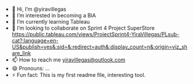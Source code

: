 - 👋 Hi, I’m @yiravillegas
- 👀 I’m interested in becoming a BIA
- 🌱 I’m currently learning Tableau 
- 💞️ I’m looking to collaborate on Sprint 4 Project SuperStore https://public.tableau.com/views/ProjectSprint4-YiraVillegas/PLsub-cat?:language=en-US&publish=yes&:sid=&:redirect=auth&:display_count=n&:origin=viz_share_link
- 📫 How to reach me yiravillegas@outlook.com
- 😄 Pronouns: ...
- ⚡ Fun fact: This is my first readme file, interesting tool.

<!---
yiravillegas/yiravillegas is a ✨ special ✨ repository because its `README.md` (this file) appears on your GitHub profile.
You can click the Preview link to take a look at your changes.
--->

